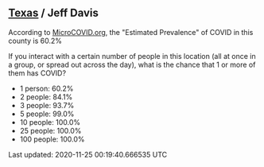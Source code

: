 
## [Texas](/united-states/texas) / Jeff Davis

According to [MicroCOVID.org](http://microcovid.org),
the "Estimated Prevalence" of COVID in this county is 60.2%

If you interact with a certain number of people in this location
(all at once in a group, or spread out across the day), what is the chance that
1 or more of them has COVID?

- 1 person: 60.2%
- 2 people: 84.1%
- 3 people: 93.7%
- 5 people: 99.0%
- 10 people: 100.0%
- 25 people: 100.0%
- 100 people: 100.0%

Last updated: 2020-11-25 00:19:40.666535 UTC
